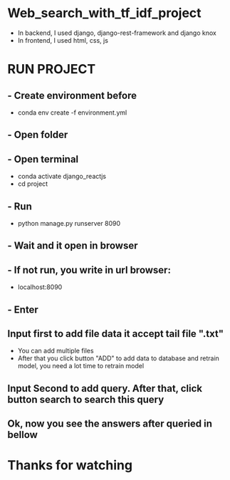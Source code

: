 # Web_search_with_tf_idf_project

- In backend, I used django, django-rest-framework and django knox 
- In frontend, I used html, css, js 

# RUN PROJECT
## - Create environment before 
- conda env create -f environment.yml
## - Open folder
## - Open terminal
- conda activate django_reactjs
- cd project

## - Run 
- python manage.py runserver 8090 

## - Wait and it open in browser 
## - If not run, you write in url browser: 
- localhost:8090
## - Enter 

## Input first to add file data it accept tail file ".txt" 
 + You can add multiple files
 + After that you click button "ADD" to add data to database and retrain model, you need a lot time to retrain model

## Input Second to add query. After that, click button search to search this query

## Ok, now you see the answers after queried in bellow 

# Thanks for watching
